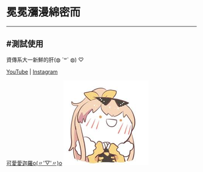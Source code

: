 # 冕冕瀰漫綿密而
---
## #測試使用

資傳系大一新鮮的肝(◍︎ ´꒳` ◍︎) ♡

[YouTube](https://www.youtube.com/channel/UCrcTTnd9ppUeOviBbQRBTpg/featured) | [Instagram](https://www.instagram.com/yunju_mian/)

[可愛愛迦羅o(〃'▽'〃)o](images.jpg.jfif) 
![可愛愛迦羅本人o(〃'▽'〃)o](images.jpg.jfif)
